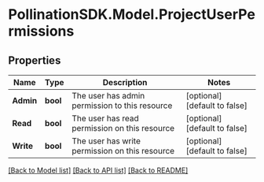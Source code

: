 
# PollinationSDK.Model.ProjectUserPermissions

## Properties

Name | Type | Description | Notes
------------ | ------------- | ------------- | -------------
**Admin** | **bool** | The user has admin permission to this resource | [optional] [default to false]
**Read** | **bool** | The user has read permission on this resource | [optional] [default to false]
**Write** | **bool** | The user has write permission on this resource | [optional] [default to false]

[[Back to Model list]](../README.md#documentation-for-models)
[[Back to API list]](../README.md#documentation-for-api-endpoints)
[[Back to README]](../README.md)

